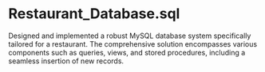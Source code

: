 # Restaurant_Database.sql
Designed and implemented a robust MySQL database system specifically tailored for a restaurant. The comprehensive solution encompasses various components such as queries, views, and stored procedures, including a seamless insertion of new records. 
